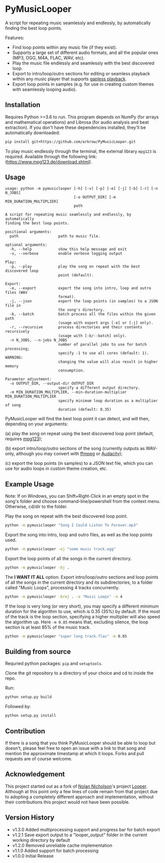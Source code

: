 # PyMusicLooper

A script for repeating music seamlessly and endlessly, by automatically finding the best loop points.

Features:

- Find loop points within any music file (if they exist).
- Supports a large set of different audio formats, and all the popular ones (MP3, OGG, M4A, FLAC, WAV, etc).
- Play the music file endlessly and seamlessly with the best discovered loop.
- Export to intro/loop/outro sections for editing or seamless playback within any music player that supports [gapless playback](https://en.wikipedia.org/wiki/Gapless_playback).
- Export loop points in samples (e.g. for use in creating custom themes with seamlessly looping audio).

## Installation

Requires Python >=3.6 to run.
This program depends on NumPy (for arrays and mathematical operations) and Librosa (for audio analysis and beat extraction).
If you don't have these dependencies installed, they'll be automatically downloaded:

```sh
pip install git+https://github.com/arkrow/PyMusicLooper.git
```

To play music endlessly through the terminal, the external library `mpg123` is required. Available through the following link: (https://www.mpg123.de/download.shtml).

## Usage

```
usage: python -m pymusiclooper [-h] [-v] [-p] [-e] [-j] [-b] [-r] [-n N_JOBS]
                               [-o OUTPUT_DIR] [-m MIN_DURATION_MULTIPLIER]
                               path

A script for repeating music seamlessly and endlessly, by automatically
finding the best loop points.

positional arguments:
  path                  path to music file.

optional arguments:
  -h, --help            show this help message and exit
  -v, --verbose         enable verbose logging output

Play:
  -p, --play            play the song on repeat with the best discovered loop
                        point (default).

Export:
  -e, --export          export the song into intro, loop and outro files (WAV
                        format).
  -j, --json            export the loop points (in samples) to a JSON file in
                        the song's directory.
  -b, --batch           batch process all the files within the given path
                        (usage with export args [-e] or [-j] only).
  -r, --recursive       process directories and their contents recursively
                        (usage with [-b/--batch] only).
  -n N_JOBS, --n-jobs N_JOBS
                        number of parallel jobs to use for batch processing;
                        specify -1 to use all cores (default: 1). WARNING:
                        changing the value will also result in higher memory
                        consumption.

Parameter adjustment:
  -o OUTPUT_DIR, --output-dir OUTPUT_DIR
                        specify a different output directory.
  -m MIN_DURATION_MULTIPLIER, --min-duration-multiplier MIN_DURATION_MULTIPLIER
                        specify minimum loop duration as a multiplier of song
                        duration (default: 0.35)
```

PyMusicLooper will find the best loop point it can detect, and will then, depending on your arguments:

(a) play the song on repeat using the best discovered loop point (default, requires [mpg123](https://www.mpg123.de/download.shtml));

(b) export intro/loop/outro sections of the song (currently outputs as WAV-only, although you may convert with [ffmpeg](https://ffmpeg.org/) or [Audacity](https://www.audacityteam.org/));

(c) export the loop points (in samples) to a JSON text file, which you can use for audio loops in custom theme creation, etc.

## Example Usage

Note: If on Windows, you can Shift+Right-Click in an empty spot in the song's folder and choose command-line/powershell from the context menu. Otherwise, cd/dir to the folder.

Play the song on repeat with the best discovered loop point.

```sh
python -m pymusiclooper "Song I Could Listen To Forever.mp3"
```

Export the song into intro, loop and outro files, as well as the loop points used.

```sh
python -m pymusiclooper -ej "some music track.ogg"
```

Export the loop points of all the songs in the current directory.

```sh
python -m pymusiclooper -bj .
```

The **I WANT IT ALL** option.
Export intro/loop/outro sections and loop points of all the songs in the current directory and its subdirectories, to a folder called "Music Loops", processing 4 tracks concurrently.

```sh
python -m pymusiclooper -brej . -o "Music Loops" -n 4
```

If the loop is very long (or very short), you may specify a different minimum duration for the algorithm to use, which is 0.35 (35%) by default.
If the most of the track is the loop section, specifying a higher multiplier will also speed the algorithm up.
Here `-m 0.85` means that, excluding silence, the loop section is at least 85% of the music track.

```sh
python -m pymusiclooper "super long track.flac" -m 0.85
```

## Building from source

Requried python packages: `pip` and `setuptools`.

Clone the git repository to a directory of your choice and cd to inside the repo.

Run:

```sh
python setup.py build
```

Followed by:

```sh
python setup.py install
```

## Contribution

If there is a song that you think PyMusicLooper should be able to loop but doesn't, please feel free to open an issue with a link to that song and mention the approximate timestamp at which it loops. Forks and pull requests are of course welcome.

## Acknowledgement

This project started out as a fork of [Nolan Nicholson](https://github.com/NolanNicholson)'s project [Looper](https://github.com/NolanNicholson/Looper/). Although at this point only a few lines of code remain from that project due to adopting a completely different approach and implementation, without their contributions this project would not have been possible.

## Version History

- v1.3.0 Added multiprocessing support and progress bar for batch export
- v1.2.1 Save export output to a "looper_output" folder in the current working directory by default
- v1.2.0 Removed unreliable cache implementation
- v1.1.0 Added support for batch processing
- v1.0.0 Initial Release

